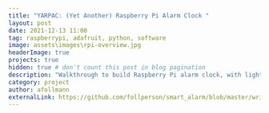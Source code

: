 ```yaml
---
title: "YARPAC: (Yet Another) Raspberry Pi Alarm Clock "
layout: post
date: 2021-12-13 11:00
tag: raspberrypi, adafruit, python, software
image: assets\images\rpi-overview.jpg
headerImage: true
projects: true
hidden: true # don't count this post in blog pagination
description: "Walkthrough to build Raspberry Pi alarm clock, with light and audio with flask input"
category: project
author: afollmann
externalLink: https://github.com/follperson/smart_alarm/blob/master/write-up.md
---
```

